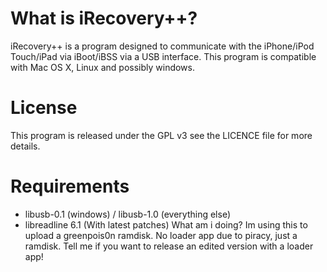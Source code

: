 What is iRecovery++?
================================
iRecovery++ is a program designed to communicate with the iPhone/iPod Touch/iPad via iBoot/iBSS via a USB interface.
This program is compatible with Mac OS X, Linux and possibly windows.

License
================================
This program is released under the GPL v3 see the LICENCE file for more details.

Requirements
================================
* libusb-0.1 (windows) / libusb-1.0 (everything else)
* libreadline 6.1 (With latest patches) 
What am i doing?
Im using this to upload a greenpois0n ramdisk. 
No loader app due to piracy, just a ramdisk.
Tell me if you want to release an edited version with a loader app!